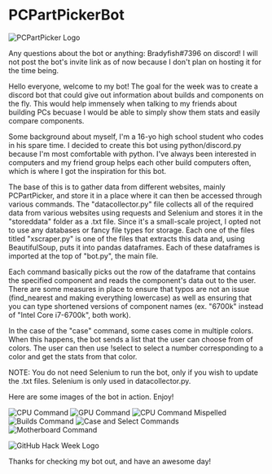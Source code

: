 # PCPartPickerBot
![PCPartPicker Logo](http://u.cubeupload.com/bradyfish/PCPartPickerLogo.png)

Any questions about the bot or anything: Bradyfish#7396 on discord!
I will not post the bot's invite link as of now because I don't plan on hosting it for the time being.

Hello everyone, welcome to my bot! The goal for the week was to create a discord bot that could give out information about builds and components on the fly. This would help immensely when talking to my friends about building PCs becuase I would be able to simply show them stats and easily compare components.

Some background about myself, I'm a 16-yo high school student who codes in his spare time. I decided to create this bot using python/discord.py because I'm most comfortable with python. I've always been interested in computers and my friend group helps each other build computers often, which is where I got the inspiration for this bot.

The base of this is to gather data from different websites, mainly PCPartPicker, and store it in a place where it can then be accessed through various commands.
The "datacollector.py" file collects all of the required data from various websites using requests and Selenium and stores it in the "storeddata" folder as a .txt file. Since it's a small-scale project, I opted not to use any databases or fancy file types for storage.
Each one of the files titled "xscraper.py" is one of the files that extracts this data and, using BeautifulSoup, puts it into pandas dataframes. Each of these dataframes is imported at the top of "bot.py", the main file.

Each command basically picks out the row of the dataframe that contains the specified component and reads the component's data out to the user. There are some measures in place to ensure that typos are not an issue (find_nearest and making everything lowercase) as well as ensuring that you can type shortened versions of component names (ex. "6700k" instead of "Intel Core i7-6700k", both work).

In the case of the "case" command, some cases come in multiple colors. When this happens, the bot sends a list that the user can choose from of colors. The user can then use !select to select a number corresponding to a color and get the stats from that color.

NOTE: You do not need Selenium to run the bot, only if you wish to update the .txt files. Selenium is only used in datacollector.py.

Here are some images of the bot in action. Enjoy!

![CPU Command](http://u.cubeupload.com/bradyfish/9008ae7d1934077b7233.png)
![GPU Command](http://u.cubeupload.com/bradyfish/4311573a9e4488eee02b.png)
![CPU Command Mispelled](http://u.cubeupload.com/bradyfish/af2fc9e5f0fd44dcfc8e.png)
![Builds Command](http://u.cubeupload.com/bradyfish/bb471017ad1edf358d12.png)
![Case and Select Commands](http://u.cubeupload.com/bradyfish/3a673c1647cef615cf14.png)
![Motherboard Command](http://u.cubeupload.com/bradyfish/756f9274909bbb4540a2.png)

![GitHub Hack Week Logo](https://u.cubeupload.com/bradyfish/hackbadgeblack.png)

Thanks for checking my bot out, and have an awesome day!
